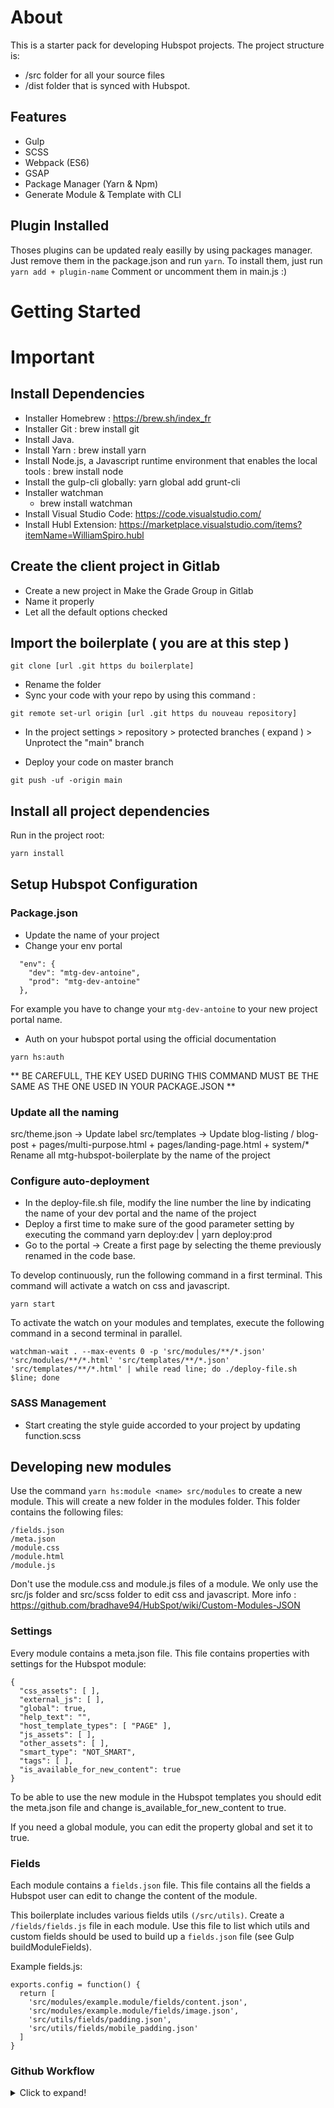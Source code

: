 # About

This is a starter pack for developing Hubspot projects. The project structure is:

- /src folder for all your source files
- /dist folder that is synced with Hubspot.

## Features

- Gulp
- SCSS
- Webpack (ES6)
- GSAP
- Package Manager (Yarn & Npm)
- Generate Module & Template with CLI


## Plugin Installed

Thoses plugins can be updated realy easilly by using packages manager.
Just remove them in the package.json and run `yarn`.
To install them, just run `yarn add + plugin-name`
Comment or uncomment them in main.js :)

# Getting Started

# Important 

## Install Dependencies

- Installer Homebrew : https://brew.sh/index_fr
- Installer Git : brew install git
- Install Java.
- Install Yarn : brew install yarn
- Install Node.js, a Javascript runtime environment that enables the local tools : brew install node
- Install the gulp-cli globally: yarn global add grunt-cli
- Installer watchman
  - brew install watchman
- Install Visual Studio Code: https://code.visualstudio.com/
- Install Hubl Extension: https://marketplace.visualstudio.com/items?itemName=WilliamSpiro.hubl


## Create the client project in Gitlab
- Create a new project in Make the Grade Group in Gitlab
- Name it properly
- Let all the default options checked

## Import the boilerplate ( you are at this step )

```
git clone [url .git https du boilerplate]
```

- Rename the folder
- Sync your code with your repo by using this command :

```
git remote set-url origin [url .git https du nouveau repository]
```

- In the project settings > repository > protected branches ( expand ) > Unprotect the "main" branch

- Deploy your code on master branch 

```
git push -uf -origin main 
```

## Install all project dependencies

Run in the project root:

```bash
yarn install
```

## Setup Hubspot Configuration

### Package.json

- Update the name of your project
- Change your env portal

```
  "env": {
    "dev": "mtg-dev-antoine",
    "prod": "mtg-dev-antoine"
  },
```

For example you have to change your ```mtg-dev-antoine``` to your new project portal name.

- Auth on your hubspot portal using the official documentation

```
yarn hs:auth
```

** BE CAREFULL, THE KEY USED DURING THIS COMMAND MUST BE THE SAME AS THE ONE USED IN YOUR PACKAGE.JSON **

### Update all the naming

src/theme.json -> Update label
src/templates -> Update blog-listing / blog-post + pages/multi-purpose.html + pages/landing-page.html  + system/*
Rename all mtg-hubspot-boilerplate by the name of the project

### Configure auto-deployment

- In the deploy-file.sh file, modify the line number the line by indicating the name of your dev portal and the name of the project
- Deploy a first time to make sure of the good parameter setting by executing the command yarn deploy:dev | yarn deploy:prod
- Go to the portal -> Create a first page by selecting the theme previously renamed in the code base.


To develop continuously, run the following command in a first terminal.  This command will activate a watch on css and javascript.

```
yarn start
```

To activate the watch on your modules and templates, execute the following command in a second terminal in parallel.

```
watchman-wait . --max-events 0 -p 'src/modules/**/*.json' 'src/modules/**/*.html' 'src/templates/**/*.json' 'src/templates/**/*.html' | while read line; do ./deploy-file.sh $line; done
```

### SASS Management

- Start creating the style guide accorded to your project by updating function.scss

## Developing new modules

Use the command `yarn hs:module <name> src/modules` to create a new module. This will create a new folder in the modules folder. This folder contains the following files:

```
/fields.json
/meta.json
/module.css
/module.html
/module.js
```

Don't use the module.css and module.js files of a module. We only use the src/js folder and src/scss folder to edit css and javascript. More info : https://github.com/bradhave94/HubSpot/wiki/Custom-Modules-JSON

### Settings

Every module contains a meta.json file. This file contains properties with settings for the Hubspot module:

```
{
  "css_assets": [ ],
  "external_js": [ ],
  "global": true,
  "help_text": "",
  "host_template_types": [ "PAGE" ],
  "js_assets": [ ],
  "other_assets": [ ],
  "smart_type": "NOT_SMART",
  "tags": [ ],
  "is_available_for_new_content": true
}
```

To be able to use the new module in the Hubspot templates you should edit the meta.json file and change is_available_for_new_content to true.

If you need a global module, you can edit the property global and set it to true.

### Fields

Each module contains a `fields.json` file. This file contains all the fields a Hubspot user can edit to change the content of the module.

This boilerplate includes various fields utils `(/src/utils)`. Create a `/fields/fields.js` file in each module. Use this file to list which utils and custom fields should be used to build up a `fields.json` file (see Gulp buildModuleFields).

Example fields.js:

```
exports.config = function() {
  return [
    'src/modules/example.module/fields/content.json',
    'src/modules/example.module/fields/image.json',
    'src/utils/fields/padding.json',
    'src/utils/fields/mobile_padding.json'
  ]
}
```

### Github Workflow

<details>
  <summary>Click to expand!</summary>

#### Basics of Github - Skip this part if you're familiar with Git

##### About

By far, the most widely used modern version control system in the world today is Git. Git is a mature, actively maintained open source project originally developed in 2005 by Linus Torvalds, the famous creator of the Linux operating system kernel. A staggering number of software projects rely on Git for version control, including commercial projects as well as open source. Developers who have worked with Git are well represented in the pool of available software development talent and it works well on a wide range of operating systems and IDEs (Integrated Development Environments)

Having a distributed architecture, Git is an example of a DVCS (hence Distributed Version Control System). Rather than have only one single place for the full version history of the software as is common in once-popular version control systems like CVS or Subversion (also known as SVN), in Git, every developer's working copy of the code is also a repository that can contain the full history of all changes.

In addition to being distributed, Git has been designed with performance, security and flexibility in mind.

##### Commands

1. git config
   Utility : To set your user name and email in the main configuration file.
   How to : To check your name and email type in git config --global user.name and git config --global user.email. And to set your new email or name git config --global user.name = “Antoine Ravet" and git config --global user.email = “aravet@makethegrade.fr”

2. git init
   Utility : To initialise a git repository for a new or existing project.
   How to : git init in the root of your project directory.

3. git clone
   Utility : To copy a git repository from remote source, also sets the remote to original source so that you can pull again.
   How to : git clone <:clone git url:>

4. git status
   Utility : To check the status of files you’ve changed in your working directory, i.e, what all has changed since your last commit.
   How to : git status in your working directory. lists out all the files that have been changed.

5. git add
   Utility : adds changes to stage/index in your working directory.
   How to : git add .

6. git add
   Utility : adds changes to stage/index in your working directory.
   How to : git add .

7. git commit
   Utility : commits your changes and sets it to new commit object for your remote.
   How to : git commit -m”sweet little commit message”

8. git push/git pull
   Utility : Push or Pull your changes to remote. If you have added and committed your changes and you want to push them. Or if your remote has updated and you want those latest changes.
   How to : git pull <:remote:> <:branch:> and git push <:remote:> <:branch:>

9. git branch
   Utility : Lists out all the branches.
   How to : git branch or git branch -a to list all the remote branches as well.

10. git checkout
    Utility : Switch to different branches
    How to : git checkout <:branch:> or \*\*\_git checkout -b <:branch:> if you want to create and switch to a new branch.

11. git stash
    Utility : Save changes that you don’t want to commit immediately.
    How to : git stash in your working directory. git stash apply if you want to bring your saved changes back.

12. git merge
    Utility : Merge two branches you were working on.
    How to : Switch to branch you want to merge everything in. git merge <:branch_you_want_to_merge:>

13. git reset
    Utility : You know when you commit changes that are not complete, this sets your index to the latest commit that you want to work on with.
    How to : git reset <:mode:> <:COMMIT:>

14. git remote
    Utility : To check what remote/source you have or add a new remote.
    How to : git remote to check and list. And git remote add <:remote_url:>

##### Feature Branch Workflow

One of the biggest advantages of Git is its branching capabilities. Unlike centralized version control systems, Git branches are cheap and easy to merge. This facilitates the feature branch workflow popular with many Git users.
Feature branches provide an isolated environment for every change to your codebase. When a developer wants to start working on something—no matter how big or small—they create a new branch. This ensures that the master branch always contains production-quality code.

Using feature branches is not only more reliable than directly editing production code, but it also provides organizational benefits. They let you represent development work at the same granularity as the your agile backlog. For example, you might implement a policy where each Jira ticket is addressed in its own feature branch.

Here are the basic steps to start using feature branches in your project.

- Start on master
- Create a new feature branch
- Implement your changes on that branch
- Push the feature branch to your remote repo
- Create a pull request for your new changes

#### Github Workflow

##### Start on Master

When starting a new feature, I make sure to start with the latest and greatest of the codebase from the main development branch—this commonly referred to as master:

```
# switch to the master branch
git checkout master
# fetch the latest changes from the remote git repository
git pull origin master
```

This reduces complications of dealing with out-of-date code, and reduces the chances of merge issues.

##### Create a Feature Branch

Now, I create a local branch to house the changes required for the new feature.

Here again we are using the term ‘feature’ loosely. It’s a logical grouping of code and configuration changes to enable a new portion of the code, fix an issue, or improve existing code. The idea is to use your best judgement and to try to keep the scope of the changes limited to a single logical issue.

`git checkout -b new_super_feature_mtg`

This will create a new branch called new_super_feature_mtg and check it out. We can think of this new branch as a copy of master, because it was what we had checked out, and it keeps the contents just as they were. We can now make new changes in our new branch without affecting the master branch.

##### Modify Code

Now, we implement the new feature / bug fix. Work as you would normally, making small incremental changes and checking them into the local feature branch.

Use descriptive comments when adding new changes so the history of changes is easy to follow. They can still be short and succinct, but be clear.

One useful way to think about commit messages is that together they make up the recipe for your project. “Add linting to application code” or “Add minification step” are very clear explanations for what your code is doing.

Clear commits allow your team to stay up to date with what’s happening in the code-base. They keep others more informed about the changes being made. They also help when you are looking back at the history of the project (usually when you are trying to understand when a bug was introduced). Seeing clear commit messages in your git history can help you hone in on issues a lot more quickly. And, as your project and team grow it can be worthwhile to standardize on commit message content and format, similarly to how you might with coding styles.

##### Push Feature Branch to Remote

Ok, you are done with the implementation. You’ve checked and double checked the changes, and you are now ready to have them integrated into the main code base.

The first step of the review process is to push your feature branch to `origin`.

`git push origin new_super_feature_mtg`

##### Create Pull Request

With your feature branch now pushed, navigate to the project’s GitHub page (you could also check out hub which provides command line tools for working with GitHub, in this case hub browse would open the GitHub project page for you). On the main page, you should see a new little toolbar that shows your feature branch listed and asks if you want to create a pull request from it. So let’s do it!

![alt text](https://static.bocoup.com/blog/git-workflow/pr_option.png)

When creating a pull request (or PR, as they are known by all the cool kids these days), you want to summarize the changes being made for this new feature and give it a descriptive title.

You can reference existing issues or other PR’s by typing ‘#’ followed by the issue number or any word from the issue title. A little pop-up should help with picking the right issue number.

</details>